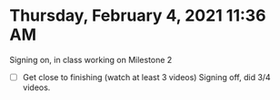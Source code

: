 # Thursday, February  4, 2021 11:36 AM
Signing on, in class working on Milestone 2
- [ ] Get close to finishing (watch at least 3 videos)
Signing off, did 3/4 videos. 